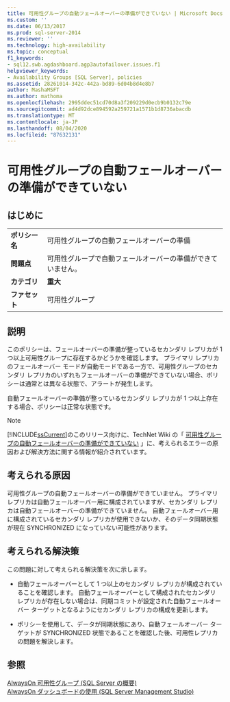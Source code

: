 ```yaml
---
title: 可用性グループの自動フェールオーバーの準備ができていない | Microsoft Docs
ms.custom: ''
ms.date: 06/13/2017
ms.prod: sql-server-2014
ms.reviewer: ''
ms.technology: high-availability
ms.topic: conceptual
f1_keywords:
- sql12.swb.agdashboard.agp3autofailover.issues.f1
helpviewer_keywords:
- Availability Groups [SQL Server], policies
ms.assetid: 28261014-342c-442a-bd89-6d04b8d4e8b7
author: MashaMSFT
ms.author: mathoma
ms.openlocfilehash: 2995ddec51cd70d8a3f209229d0ecb9b0132c79e
ms.sourcegitcommit: ad4d92dce894592a259721a1571b1d8736abacdb
ms.translationtype: MT
ms.contentlocale: ja-JP
ms.lasthandoff: 08/04/2020
ms.locfileid: "87632131"
---
```

# <a name="availability-group-is-not-ready-for-automatic-failover"></a>可用性グループの自動フェールオーバーの準備ができていない
    
## <a name="introduction"></a>はじめに  
  
|||  
|-|-|  
|**ポリシー名**|可用性グループの自動フェールオーバーの準備|  
|**問題点**|可用性グループで自動フェールオーバーの準備ができていません。|  
|**カテゴリ**|**重大**|  
|**ファセット**|可用性グループ|  
  
## <a name="description"></a>説明  
 このポリシーは、フェールオーバーの準備が整っているセカンダリ レプリカが 1 つ以上可用性グループに存在するかどうかを確認します。 プライマリ レプリカのフェールオーバー モードが自動モードである一方で、可用性グループのセカンダリ レプリカのいずれもフェールオーバーの準備ができていない場合、ポリシーは通常とは異なる状態で、アラートが発生します。  
  
 自動フェールオーバーの準備が整っているセカンダリ レプリカが 1 つ以上存在する場合、ポリシーは正常な状態です。  
  
> [!NOTE]  
>  [!INCLUDE[ssCurrent](../../../includes/sscurrent-md.md)]のこのリリース向けに、TechNet Wiki の「 [可用性グループの自動フェールオーバーの準備ができていない](https://go.microsoft.com/fwlink/p/?LinkId=220851) 」に、考えられるエラーの原因および解決方法に関する情報が紹介されています。  
  
## <a name="possible-causes"></a>考えられる原因  
 可用性グループの自動フェールオーバーの準備ができていません。 プライマリ レプリカは自動フェールオーバー用に構成されていますが、セカンダリ レプリカは自動フェールオーバーの準備ができていません。 自動フェールオーバー用に構成されているセカンダリ レプリカが使用できないか、そのデータ同期状態が現在 SYNCHRONIZED になっていない可能性があります。  
  
## <a name="possible-solutions"></a>考えられる解決策  
 この問題に対して考えられる解決策を次に示します。  
  
-   自動フェールオーバーとして 1 つ以上のセカンダリ レプリカが構成されていることを確認します。 自動フェールオーバーとして構成されたセカンダリ レプリカが存在しない場合は、同期コミットが設定された自動フェールオーバー ターゲットとなるようにセカンダリ レプリカの構成を更新します。  
  
-   ポリシーを使用して、データが同期状態にあり、自動フェールオーバー ターゲットが SYNCHRONIZED 状態であることを確認した後、可用性レプリカの問題を解決します。  
  
## <a name="see-also"></a>参照  
 [AlwaysOn 可用性グループ &#40;SQL Server の概要&#41;](overview-of-always-on-availability-groups-sql-server.md)   
 [AlwaysOn ダッシュボードの使用 &#40;SQL Server Management Studio&#41;](use-the-always-on-dashboard-sql-server-management-studio.md)  
  
  
